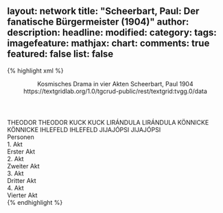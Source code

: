 layout: network
title: "Scheerbart, Paul: Der fanatische Bürgermeister (1904)"
author:
description:
headline:
modified:
category:
tags:
imagefeature:
mathjax:
chart:
comments: true
featured: false
list: false
---
{% highlight xml %}
<?xml-model href="https://raw.githubusercontent.com/DLiNa/project/master/rules/lina.rnc"?><?xml-model href="https://raw.githubusercontent.com/DLiNa/project/master/rules/lina.sch"?>
<play xmlns="http://lina.digital">
  <header>
    <title>Der fanatische Bürgermeister</title>
    <subtitle>Kosmisches Drama in vier Akten</subtitle>
    <genretitle/>
    <author>Scheerbart, Paul</author>
    <date type="print" when="1904">1904</date>
    <date type="premiere"/>
    <date type="written"/>
  	<source>https://textgridlab.org/1.0/tgcrud-public/rest/textgrid:tvgg.0/data</source>
  </header>
  <personae>
    <character>
      <name>THEODOR</name>
      <alias xml:id="theodor">
        <name>THEODOR</name>
      </alias>
    </character>
    <character>
      <name>KUCK</name>
      <alias xml:id="kuck">
        <name>KUCK</name>
      </alias>
    </character>
    <character>
      <name>LIRÁNDULA</name>
      <alias xml:id="lirándula">
        <name>LIRÁNDULA</name>
      </alias>
    </character>
    <character>
      <name>KÖNNICKE</name>
      <alias xml:id="könnicke">
        <name>KÖNNICKE</name>
      </alias>
    </character>
    <character>
      <name>IHLEFELD</name>
      <alias xml:id="ihlefeld">
        <name>IHLEFELD</name>
      </alias>
    </character>
    <character>
      <name>JIJAJÓPSI</name>
      <alias xml:id="jijajópsi">
        <name>JIJAJÓPSI</name>
      </alias>
    </character>
  </personae>
  <text>
    <div>
      <head>Personen</head>
    </div>
    <div>
      <head>1. Akt</head>
      <div>
        <head>Erster Akt</head>
        <sp who="#theodor">
          <amount n="20" unit="speech_acts"/>
          <amount n="529" unit="words"/>
          <amount n="11" unit="lines"/>
          <amount n="3212" unit="chars"/>
        </sp>
        <sp who="#kuck">
          <amount n="9" unit="speech_acts"/>
          <amount n="166" unit="words"/>
          <amount n="6" unit="lines"/>
          <amount n="926" unit="chars"/>
        </sp>
        <sp who="#lirándula">
          <amount n="6" unit="speech_acts"/>
          <amount n="145" unit="words"/>
          <amount n="3" unit="lines"/>
          <amount n="836" unit="chars"/>
        </sp>
        <sp who="#könnicke">
          <amount n="4" unit="speech_acts"/>
          <amount n="54" unit="words"/>
          <amount n="3" unit="lines"/>
          <amount n="323" unit="chars"/>
        </sp>
        <sp who="#ihlefeld">
          <amount n="2" unit="speech_acts"/>
          <amount n="31" unit="words"/>
          <amount n="1" unit="lines"/>
          <amount n="165" unit="chars"/>
        </sp>
      </div>
    </div>
    <div>
      <head>2. Akt</head>
      <div>
        <head>Zweiter Akt</head>
        <sp who="#kuck">
          <amount n="8" unit="speech_acts"/>
          <amount n="86" unit="words"/>
          <amount n="7" unit="lines"/>
          <amount n="543" unit="chars"/>
        </sp>
        <sp who="#ihlefeld">
          <amount n="10" unit="speech_acts"/>
          <amount n="146" unit="words"/>
          <amount n="5" unit="lines"/>
          <amount n="798" unit="chars"/>
        </sp>
        <sp who="#theodor">
          <amount n="10" unit="speech_acts"/>
          <amount n="313" unit="words"/>
          <amount n="5" unit="lines"/>
          <amount n="1770" unit="chars"/>
        </sp>
        <sp who="#jijajópsi">
          <amount n="7" unit="speech_acts"/>
          <amount n="179" unit="words"/>
          <amount n="3" unit="lines"/>
          <amount n="1004" unit="chars"/>
        </sp>
        <sp who="#lirándula">
          <amount n="4" unit="speech_acts"/>
          <amount n="126" unit="words"/>
          <amount n="3" unit="lines"/>
          <amount n="764" unit="chars"/>
        </sp>
        <sp who="#könnicke">
          <amount n="1" unit="speech_acts"/>
          <amount n="19" unit="words"/>
          <amount n="116" unit="chars"/>
        </sp>
      </div>
    </div>
    <div>
      <head>3. Akt</head>
      <div>
        <head>Dritter Akt</head>
        <sp who="#theodor">
          <amount n="8" unit="speech_acts"/>
          <amount n="795" unit="words"/>
          <amount n="4689" unit="chars"/>
        </sp>
        <sp who="#könnicke">
          <amount n="4" unit="speech_acts"/>
          <amount n="160" unit="words"/>
          <amount n="3" unit="lines"/>
          <amount n="962" unit="chars"/>
        </sp>
        <sp who="#ihlefeld">
          <amount n="2" unit="speech_acts"/>
          <amount n="33" unit="words"/>
          <amount n="1" unit="lines"/>
          <amount n="198" unit="chars"/>
        </sp>
        <sp who="#lirándula">
          <amount n="3" unit="speech_acts"/>
          <amount n="44" unit="words"/>
          <amount n="2" unit="lines"/>
          <amount n="237" unit="chars"/>
        </sp>
        <sp who="#theodor #könnicke #ihlefeld">
          <amount n="1" unit="speech_acts"/>
          <amount n="10" unit="words"/>
          <amount n="1" unit="lines"/>
          <amount n="53" unit="chars"/>
        </sp>
      </div>
    </div>
    <div>
      <head>4. Akt</head>
      <div>
        <head>Vierter Akt</head>
        <sp who="#ihlefeld">
          <amount n="10" unit="speech_acts"/>
          <amount n="244" unit="words"/>
          <amount n="5" unit="lines"/>
          <amount n="1315" unit="chars"/>
        </sp>
        <sp who="#theodor">
          <amount n="18" unit="speech_acts"/>
          <amount n="403" unit="words"/>
          <amount n="13" unit="lines"/>
          <amount n="2284" unit="chars"/>
        </sp>
        <sp who="#kuck">
          <amount n="5" unit="speech_acts"/>
          <amount n="53" unit="words"/>
          <amount n="4" unit="lines"/>
          <amount n="318" unit="chars"/>
        </sp>
        <sp who="#ihlefeld #theodor #kuck #könnicke #lirándula">
          <amount n="3" unit="speech_acts"/>
          <amount n="19" unit="words"/>
          <amount n="3" unit="lines"/>
          <amount n="117" unit="chars"/>
        </sp>
        <sp who="#könnicke">
          <amount n="3" unit="speech_acts"/>
          <amount n="83" unit="words"/>
          <amount n="1" unit="lines"/>
          <amount n="443" unit="chars"/>
        </sp>
        <sp who="#lirándula">
          <amount n="1" unit="speech_acts"/>
          <amount n="31" unit="words"/>
          <amount n="182" unit="chars"/>
        </sp>
      </div>
    </div>
  </text>
</play>
{% endhighlight %}